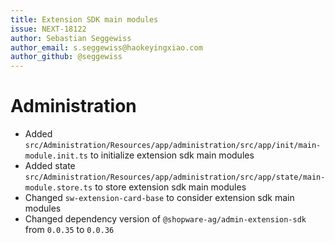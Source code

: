 ```yaml
---
title: Extension SDK main modules
issue: NEXT-18122
author: Sebastian Seggewiss
author_email: s.seggewiss@haokeyingxiao.com
author_github: @seggewiss
---
```

# Administration
* Added `src/Administration/Resources/app/administration/src/app/init/main-module.init.ts` to initialize extension sdk main modules
* Added state `src/Administration/Resources/app/administration/src/app/state/main-module.store.ts` to store extension sdk main modules
* Changed `sw-extension-card-base` to consider extension sdk main modules
* Changed dependency version of `@shopware-ag/admin-extension-sdk` from `0.0.35` to `0.0.36`
